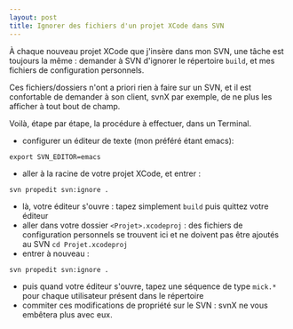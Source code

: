 ```yaml
---
layout: post
title: Ignorer des fichiers d'un projet XCode dans SVN
---
```


À chaque nouveau projet XCode que j'insère dans mon SVN, une tâche est toujours
la même : demander à SVN d'ignorer le répertoire `build`, et mes fichiers de
configuration personnels.

Ces fichiers/dossiers n'ont a priori rien à faire sur un SVN, et il est
confortable de demander à son client, svnX par exemple, de ne plus les afficher
à tout bout de champ.

Voilà, étape par étape, la procédure à effectuer, dans un Terminal.

- configurer un éditeur de texte (mon préféré étant emacs):

```
export SVN_EDITOR=emacs
```

- aller à la racine de votre projet XCode, et entrer :

```
svn propedit svn:ignore .
```

- là, votre éditeur s'ouvre : tapez simplement `build` puis quittez votre
  éditeur
- aller dans votre dossier `<Projet>.xcodeproj` : des fichiers de configuration
  personnels se trouvent ici et ne doivent pas être ajoutés au SVN
  `cd Projet.xcodeproj`
- entrer à nouveau :

```
svn propedit svn:ignore .
```

- puis quand votre éditeur s'ouvre, tapez une séquence de type `mick.*` pour
  chaque utilisateur présent dans le répertoire
- commiter ces modifications de propriété sur le SVN : svnX ne vous embêtera
  plus avec eux.

